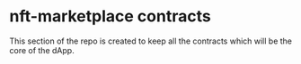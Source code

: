 # nft-marketplace contracts

This section of the repo is created to keep all the contracts which will be the core of the dApp.